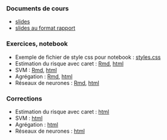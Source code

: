 ### Documents de cours

- [slides](https://lrouviere.github.io/ml_lecture/cours.pdf)
- [slides au format rapport](https://lrouviere.github.io/ml_lecture/cours_article.pdf)

### Exercices, notebook

- Exemple de fichier de style css pour notebook : [styles.css](https://lrouviere.github.io/ml_lecture/styles.css)
- Estimation du risque avec caret : [Rmd](https://lrouviere.github.io/ml_lecture/sujet_est_risque_caret.Rmd), [html](https://lrouviere.github.io/ml_lecture/sujet_est_risque_caret.nb.html)
- SVM : [Rmd](https://lrouviere.github.io/ml_lecture/sujet_svm.Rmd), [html](https://lrouviere.github.io/ml_lecture/sujet_svm.nb.html)
- Agrégation : [Rmd](https://lrouviere.github.io/ml_lecture/agregation.Rmd), [html](https://lrouviere.github.io/ml_lecture/agregation.nb.html)
- Réseaux de neurones : [Rmd](https://lrouviere.github.io/ml_lecture/sujet_reseau_neurones.Rmd), [html](https://lrouviere.github.io/ml_lecture/sujet_reseau_neurones.nb.html)


### Corrections

<!--
- Estimation du risque avec caret : [html](https://www.dropbox.com/s/yjibb2t8obzd2kd/est_risque_caret.html?dl=0)
- SVM : [html](https://www.dropbox.com/s/3ibse2n7eu0imqe/svm.html?dl=0)
- Agrégation : [html](https://www.dropbox.com/s/xex4s54nuhgpg7p/agregation.html?dl=0)
- Réseaux de neurones : [html](https://www.dropbox.com/s/qnk34o1tiqw1nb9/reseau_neurones.html?dl=0)
--->

- Estimation du risque avec caret : [html](est_risque_caret.html)
- SVM : [html](svm.html)
- Agrégation : [html](agregation.html)
- Réseaux de neurones : [html](reseau_neurones.html)
